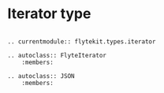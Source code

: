 # Iterator type

```--eval-rst--

.. currentmodule:: flytekit.types.iterator

.. autoclass:: FlyteIterator
    :members:

.. autoclass:: JSON
    :members:

```